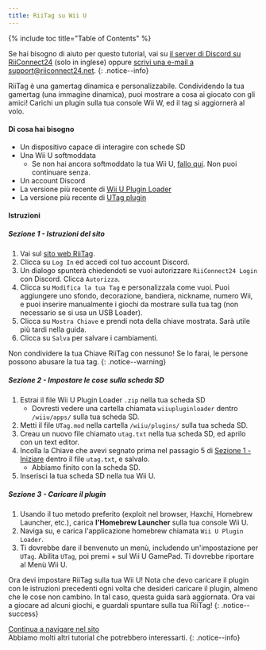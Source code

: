 ```yaml
---
title: RiiTag su Wii U
---
```


{% include toc title="Table of Contents" %}

Se hai bisogno di aiuto per questo tutorial, vai su [il server di Discord su RiiConnect24](https://discord.gg/b4Y7jfD) (solo in inglese) oppure [scrivi una e-mail a support@riiconnect24.net](mailto:support@riiconnect24.net).
{: .notice--info}

RiiTag è una gamertag dinamica e personalizzabile. Condividendo la tua gamertag (una immagine dinamica), puoi mostrare a cosa ai giocato con gli amici! Carichi un plugin sulla tua console Wii W, ed il tag si aggiornerà al volo.

#### Di cosa hai bisogno

- Un dispositivo capace di interagire con schede SD
- Una Wii U softmoddata
   - Se non hai ancora softmoddato la tua Wii U, [fallo qui](https://wiiuguide.xyz). Non puoi continuare senza.
- Un account Discord
- La versione più recente di [Wii U Plugin Loader](https://github.com/Maschell/WiiUPluginLoader/releases)
- La versione più recente di [UTag plugin](https://github.com/RiiConnect24/UTag/releases)

#### Istruzioni

##### Sezione 1 - Istruzioni del sito

1. Vai sul [sito web RiiTag](https://tag.rc24.xyz/).
2. Clicca su `Log In` ed accedi col tuo account Discord.
3. Un dialogo spunterà chiedendoti se vuoi autorizzare `RiiConnect24 Login` con Discord. Clicca `Autorizza`.
4. Clicca su `Modifica la tua Tag` e personalizzala come vuoi. Puoi aggiungere uno sfondo, decorazione, bandiera, nickname, numero Wii, e puoi inserire manualmente i giochi da mostrare sulla tua tag (non necessario se si usa un USB Loader).
5. Clicca su `Mostra Chiave` e prendi nota della chiave mostrata. Sarà utile più tardi nella guida.
6. Clicca su `Salva` per salvare i cambiamenti.

Non condividere la tua Chiave RiiTag con nessuno! Se lo farai, le persone possono abusare la tua tag.
{: .notice--warning}

##### Sezione 2 - Impostare le cose sulla scheda SD

1. Estrai il file Wii U Plugin Loader `.zip` nella tua scheda SD
   - Dovresti vedere una cartella chiamata `wiiupluginloader` dentro `/wiiu/apps/` sulla tua scheda SD.
2. Metti il file `UTag.mod` nella cartella `/wiiu/plugins/` sulla tua scheda SD.
3. Creau un nuovo file chiamato `utag.txt` nella tua scheda SD, ed aprilo con un text editor.
4. Incolla la Chiave che avevi segnato prima nel passagio 5 di [ Sezione 1 - Iniziare](#section-i---website-instructions) dentro il file `utag.txt`, e salvalo.
   - Abbiamo finito con la scheda SD.
5. Inserisci la tua scheda SD nella tua Wii U.

##### Sezione 3 - Caricare il plugin

1. Usando il tuo metodo preferito (exploit nel browser, Haxchi, Homebrew Launcher, etc.), carica **l'Homebrew Launcher** sulla tua console Wii U.
2. Naviga su, e carica l'applicazione homebrew chiamata `Wii U Plugin Loader`.
3. Ti dovrebbe dare il benvenuto un menù, includendo un'impostazione per `UTag`. Abilita `UTag`, poi premi + sul Wii U GamePad. Ti dovrebbe riportare al Menù Wii U.

Ora devi impostare RiiTag sulla tua Wii U! Nota che devo caricare il plugin con le istruzioni precedenti ogni volta che desideri caricare il plugin, almeno che le cose non cambino. In tal caso, questa guida sarà aggiornata. Ora vai a giocare ad alcuni giochi, e guardali spuntare sulla tua RiiTag!
{: .notice--success}

[Continua a navigare nel sito](site-navigation)<br> Abbiamo molti altri tutorial che potrebbero interessarti.
{: .notice--info}

